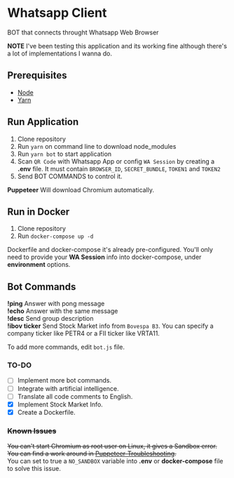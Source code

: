 # Whatsapp Client
BOT that connects throught Whatsapp Web Browser

**NOTE** I've been testing this application and its working fine although there's a lot of implementations I wanna do. 

## Prerequisites
- [Node](https://nodejs.org/en/)
- [Yarn](https://yarnpkg.com/pt-BR/)

## Run Application
1. Clone repository
2. Run `yarn` on command line to download node_modules
3. Run `yarn bot` to start application
4. Scan `QR Code` with Whatsapp App or config `WA Session` by creating a **.env** file.
   It must contain `BROWSER_ID`, `SECRET_BUNDLE`, `TOKEN1` and `TOKEN2`
5. Send BOT COMMANDS to control it.

**Puppeteer** Will download Chromium automatically.

## Run in Docker
1. Clone repository
2. Run `docker-compose up -d`  

Dockerfile and docker-compose it's already pre-configured. You'll only need to provide your **WA Session** info into docker-compose, under **environment** options.

## Bot Commands
**!ping** Answer with pong message  
**!echo** Answer with the same message     
**!desc** Send group description   
**!ibov ticker** Send Stock Market info from `Bovespa B3`. You can specify a company ticker like PETR4 or a FII ticker like VRTA11.      

To add more commands, edit `bot.js` file.

### TO-DO
- [ ] Implement more bot commands. 
- [ ] Integrate with artificial intelligence. 
- [ ] Translate all code comments to English.
- [x] Implement Stock Market Info.
- [x] Create a Dockerfile.

### ~~Known Issues~~
~~You can't start Chromium as root user on Linux, it gives a Sandbox error.~~
~~You can find a work around in [Puppeteer-Troubleshooting](https://github.com/GoogleChrome/puppeteer/blob/master/docs/troubleshooting.md).~~  
You can set to true a `NO_SANDBOX` variable into **.env** or **docker-compose** file to solve this issue. 